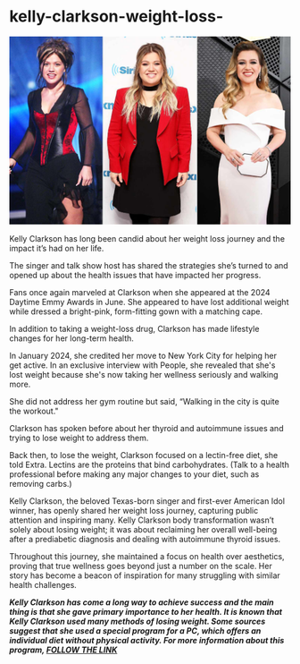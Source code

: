 # kelly-clarkson-weight-loss-

<img src="https://github.com/Dominic28wother/kelly-clarkson-weight-loss-/blob/main/ke.jpg"/>

Kelly Clarkson has long been candid about her weight loss journey and the impact it’s had on her life.

The singer and talk show host has shared the strategies she’s turned to and opened up about the health issues that have impacted her progress.

Fans once again marveled at Clarkson when she appeared at the 2024 Daytime Emmy Awards in June. She appeared to have lost additional weight while dressed a bright-pink, form-fitting gown with a matching cape.

In addition to taking a weight-loss drug, Clarkson has made lifestyle changes for her long-term health.

In January 2024, she credited her move to New York City for helping her get active. In an exclusive interview with People, she revealed that she's lost weight because she's now taking her wellness seriously and walking more.

She did not address her gym routine but said, “Walking in the city is quite the workout."

Clarkson has spoken before about her thyroid and autoimmune issues and trying to lose weight to address them.

Back then, to lose the weight, Clarkson focused on a lectin-free diet, she told Extra. Lectins are the proteins that bind carbohydrates. (Talk to a health professional before making any major changes to your diet, such as removing carbs.)

Kelly Clarkson, the beloved Texas-born singer and first-ever American Idol winner, has openly shared her weight loss journey, capturing public attention and inspiring many. Kelly Clarkson body transformation wasn’t solely about losing weight; it was about reclaiming her overall well-being after a prediabetic diagnosis and dealing with autoimmune thyroid issues. 

Throughout this journey, she maintained a focus on health over aesthetics, proving that true wellness goes beyond just a number on the scale. Her story has become a beacon of inspiration for many struggling with similar health challenges.

***Kelly Clarkson has come a long way to achieve success and the main thing is that she gave primary importance to her health. It is known that Kelly Clarkson used many methods of losing weight. Some sources suggest that she used a special program for a PC, which offers an individual diet without physical activity. For more information about this program, [FOLLOW THE LINK](https://bit.ly/3Uqpg4m)***
